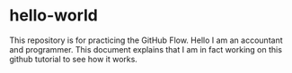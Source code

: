 # hello-world
This repository is for practicing the GitHub Flow.
Hello I am an accountant and programmer. This document explains that I am in fact working on this github tutorial to see how it works. 
